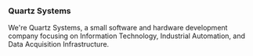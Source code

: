 ### Quartz Systems

We're Quartz Systems, a small software and hardware development company focusing on Information
Technology, Industrial Automation, and Data Acquisition Infrastructure.
